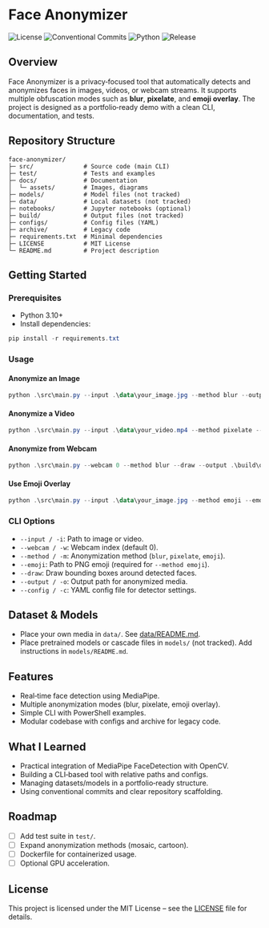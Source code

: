 # Face Anonymizer

![License](https://img.shields.io/badge/license-MIT-green)
![Conventional Commits](https://img.shields.io/badge/commits-conventional-brightgreen)
![Python](https://img.shields.io/badge/language-Python-blue)
![Release](https://img.shields.io/badge/release-v0.1.0-orange)

## Overview

Face Anonymizer is a privacy‑focused tool that automatically detects and anonymizes faces in images, videos, or webcam streams. It supports multiple obfuscation modes such as **blur**, **pixelate**, and **emoji overlay**. The project is designed as a portfolio‑ready demo with a clean CLI, documentation, and tests.

## Repository Structure

```
face-anonymizer/
├─ src/              # Source code (main CLI)
├─ test/             # Tests and examples
├─ docs/             # Documentation
│  └─ assets/        # Images, diagrams
├─ models/           # Model files (not tracked)
├─ data/             # Local datasets (not tracked)
├─ notebooks/        # Jupyter notebooks (optional)
├─ build/            # Output files (not tracked)
├─ configs/          # Config files (YAML)
├─ archive/          # Legacy code
├─ requirements.txt  # Minimal dependencies
├─ LICENSE           # MIT License
└─ README.md         # Project description
```

## Getting Started

### Prerequisites

* Python 3.10+
* Install dependencies:

```powershell
pip install -r requirements.txt
```

### Usage

#### Anonymize an Image

```powershell
python .\src\main.py --input .\data\your_image.jpg --method blur --output .\build\out.jpg
```

#### Anonymize a Video

```powershell
python .\src\main.py --input .\data\your_video.mp4 --method pixelate --output .\build\out_video.mp4
```

#### Anonymize from Webcam

```powershell
python .\src\main.py --webcam 0 --method blur --draw --output .\build\out_cam.mp4
```

#### Use Emoji Overlay

```powershell
python .\src\main.py --input .\data\your_image.jpg --method emoji --emoji .\data\emoji.png --output .\build\emoji_image.png
```

### CLI Options

* `--input / -i`: Path to image or video.
* `--webcam / -w`: Webcam index (default 0).
* `--method / -m`: Anonymization method (`blur`, `pixelate`, `emoji`).
* `--emoji`: Path to PNG emoji (required for `--method emoji`).
* `--draw`: Draw bounding boxes around detected faces.
* `--output / -o`: Output path for anonymized media.
* `--config / -c`: YAML config file for detector settings.

## Dataset & Models

* Place your own media in `data/`. See [data/README.md](data/README.md).
* Place pretrained models or cascade files in `models/` (not tracked). Add instructions in `models/README.md`.

## Features

* Real‑time face detection using MediaPipe.
* Multiple anonymization modes (blur, pixelate, emoji overlay).
* Simple CLI with PowerShell examples.
* Modular codebase with configs and archive for legacy code.

## What I Learned

* Practical integration of MediaPipe FaceDetection with OpenCV.
* Building a CLI‑based tool with relative paths and configs.
* Managing datasets/models in a portfolio‑ready structure.
* Using conventional commits and clear repository scaffolding.

## Roadmap

* [ ] Add test suite in `test/`.
* [ ] Expand anonymization methods (mosaic, cartoon).
* [ ] Dockerfile for containerized usage.
* [ ] Optional GPU acceleration.

## License

This project is licensed under the MIT License – see the [LICENSE](LICENSE) file for details.
